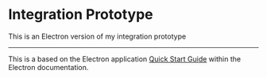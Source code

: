 # Integration Prototype

This is an Electron version of my integration prototype

----

This is a based on the Electron application [Quick Start Guide](https://electronjs.org/docs/tutorial/quick-start) within the Electron documentation.
